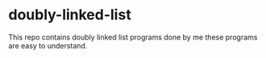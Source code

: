 # doubly-linked-list
This repo contains doubly linked list programs done by me these programs are easy to understand.
